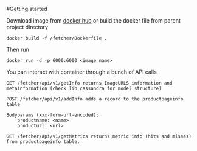 #Getting started

Download image from [docker hub](https://cloud.docker.com/repository/docker/thiyageshv/product-scraping) or build the docker file from parent project directory 
 ```
 docker build -f /fetcher/Dockerfile .

```

Then run 

```
docker run -d -p 6000:6000 <image name>

```

You can interact with container through a bunch of API calls 

```
GET /fetcher/api/v1/getInfo returns ImageURLS information and metainformation (check lib_cassandra for model structure)

POST /fetcher/api/v1/addInfo adds a record to the productpageinfo table 

Bodyparams (xxx-form-url-encoded):
	productname: <name> 
	producturl: <url> 

GET /fetcher/api/v1/getMetrics returns metric info (hits and misses) from productpageinfo table. 

```
